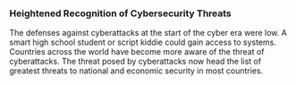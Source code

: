 ### Heightened Recognition of Cybersecurity Threats

The defenses against cyberattacks at the start of the cyber era were low. A smart high school student or script kiddie could gain access to systems. Countries across the world have become more aware of the threat of cyberattacks. The threat posed by cyberattacks now head the list of greatest threats to national and economic security in most countries.
